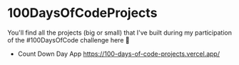 # 100DaysOfCodeProjects

You'll find all the projects (big or small) that I've built during my participation of the #100DaysOfCode challenge here 🌻

- Count Down Day App https://100-days-of-code-projects.vercel.app/
